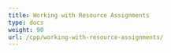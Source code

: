 ```yaml
---
title: Working with Resource Assignments
type: docs
weight: 90
url: /cpp/working-with-resource-assignments/
---
```



